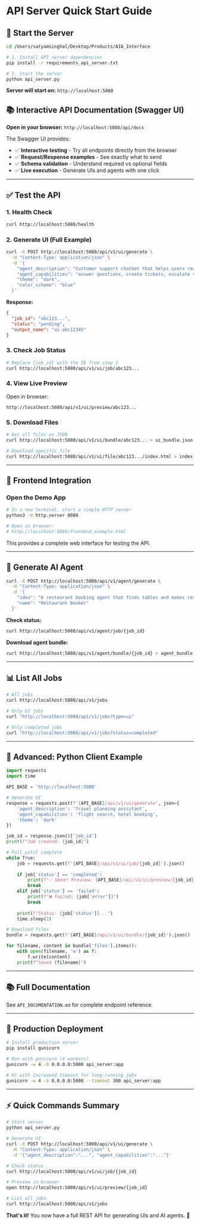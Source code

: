 # API Server Quick Start Guide

## 🚀 Start the Server

```bash
cd /Users/satyamsinghal/Desktop/Products/AIA_Interface

# 1. Install API server dependencies
pip install -r requirements_api_server.txt

# 2. Start the server
python api_server.py
```

**Server will start on:** `http://localhost:5080`

## 📚 Interactive API Documentation (Swagger UI)

**Open in your browser:** `http://localhost:5080/api/docs`

The Swagger UI provides:
- ✅ **Interactive testing** - Try all endpoints directly from the browser
- ✅ **Request/Response examples** - See exactly what to send
- ✅ **Schema validation** - Understand required vs optional fields
- ✅ **Live execution** - Generate UIs and agents with one click

---

## ✅ Test the API

### 1. Health Check
```bash
curl http://localhost:5080/health
```

### 2. Generate UI (Full Example)
```bash
curl -X POST http://localhost:5080/api/v1/ui/generate \
  -H "Content-Type: application/json" \
  -d '{
    "agent_description": "Customer support chatbot that helps users resolve issues",
    "agent_capabilities": "answer questions, create tickets, escalate to humans",
    "theme": "dark",
    "color_scheme": "blue"
  }'
```

**Response:**
```json
{
  "job_id": "abc123...",
  "status": "pending",
  "output_name": "ui-abc12345"
}
```

### 3. Check Job Status
```bash
# Replace {job_id} with the ID from step 2
curl http://localhost:5080/api/v1/ui/job/abc123...
```

### 4. View Live Preview
Open in browser:
```
http://localhost:5080/api/v1/ui/preview/abc123...
```

### 5. Download Files
```bash
# Get all files as JSON
curl http://localhost:5080/api/v1/ui/bundle/abc123... > ui_bundle.json

# Download specific file
curl http://localhost:5080/api/v1/ui/file/abc123.../index.html > index.html
```

---

## 🎨 Frontend Integration

### Open the Demo App
```bash
# In a new terminal, start a simple HTTP server
python3 -m http.server 8080

# Open in browser:
# http://localhost:8080/frontend_example.html
```

This provides a complete web interface for testing the API.

---

## 🤖 Generate AI Agent

```bash
curl -X POST http://localhost:5080/api/v1/agent/generate \
  -H "Content-Type: application/json" \
  -d '{
    "idea": "A restaurant booking agent that finds tables and makes reservations",
    "name": "Restaurant Booker"
  }'
```

**Check status:**
```bash
curl http://localhost:5080/api/v1/agent/job/{job_id}
```

**Download agent bundle:**
```bash
curl http://localhost:5080/api/v1/agent/bundle/{job_id} > agent_bundle.json
```

---

## 📊 List All Jobs

```bash
# All jobs
curl http://localhost:5080/api/v1/jobs

# Only UI jobs
curl "http://localhost:5080/api/v1/jobs?type=ui"

# Only completed jobs
curl "http://localhost:5080/api/v1/jobs?status=completed"
```

---

## 🔧 Advanced: Python Client Example

```python
import requests
import time

API_BASE = 'http://localhost:5080'

# Generate UI
response = requests.post(f'{API_BASE}/api/v1/ui/generate', json={
    'agent_description': 'Travel planning assistant',
    'agent_capabilities': 'flight search, hotel booking',
    'theme': 'dark'
})

job_id = response.json()['job_id']
print(f"Job created: {job_id}")

# Poll until complete
while True:
    job = requests.get(f'{API_BASE}/api/v1/ui/job/{job_id}').json()
    
    if job['status'] == 'completed':
        print(f"✅ Done! Preview: {API_BASE}/api/v1/ui/preview/{job_id}")
        break
    elif job['status'] == 'failed':
        print(f"❌ Failed: {job['error']}")
        break
    
    print(f"Status: {job['status']}...")
    time.sleep(2)

# Download files
bundle = requests.get(f'{API_BASE}/api/v1/ui/bundle/{job_id}').json()

for filename, content in bundle['files'].items():
    with open(filename, 'w') as f:
        f.write(content)
    print(f"Saved {filename}")
```

---

## 📚 Full Documentation

See `API_DOCUMENTATION.md` for complete endpoint reference.

---

## 🎯 Production Deployment

```bash
# Install production server
pip install gunicorn

# Run with gunicorn (4 workers)
gunicorn -w 4 -b 0.0.0.0:5000 api_server:app

# Or with increased timeout for long-running jobs
gunicorn -w 4 -b 0.0.0.0:5000 --timeout 300 api_server:app
```

---

## ⚡ Quick Commands Summary

```bash
# Start server
python api_server.py

# Generate UI
curl -X POST http://localhost:5000/api/v1/ui/generate \
  -H "Content-Type: application/json" \
  -d '{"agent_description":"...", "agent_capabilities":"..."}'

# Check status
curl http://localhost:5000/api/v1/ui/job/{job_id}

# Preview in browser
open http://localhost:5000/api/v1/ui/preview/{job_id}

# List all jobs
curl http://localhost:5000/api/v1/jobs
```

**That's it!** You now have a full REST API for generating UIs and AI agents. 🎉
